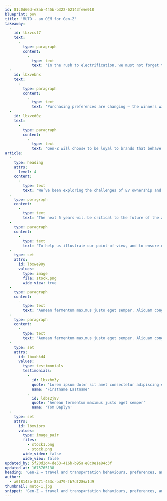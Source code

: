```yaml
---
id: 81c0d66d-e8ab-445b-b322-62143fe6e018
blueprint: pov
title: 'MUTO - an OEM for Gen-Z'
takeaway:
  -
    id: lbxvcsf7
    text:
      -
        type: paragraph
        content:
          -
            type: text
            text: 'In the rush to electrification, we must not forget the customer experience'
  -
    id: lbxvebnx
    text:
      -
        type: paragraph
        content:
          -
            type: text
            text: 'Purchasing preferences are changing – the winners will be those who provide the types of packages that people want to buy into'
  -
    id: lbxved0z
    text:
      -
        type: paragraph
        content:
          -
            type: text
            text: 'Gen-Z will choose to be loyal to brands that behave in a way that’s consistent with their own beliefs and values'
article:
  -
    type: heading
    attrs:
      level: 4
    content:
      -
        type: text
        text: 'We’ve been exploring the challenges of EV ownership and thinking about what the experience may look like for the next generation of drivers. Spoiler alert – there’s lots of work to do...'
  -
    type: paragraph
    content:
      -
        type: text
        text: 'The next 5 years will be critical to the future of the automotive industry. New consumer values will drive a greater preference for individuality, self-expression and sustainability. New technologies will impact every aspect of the journeys we make – from the modes of transport we select, to where and how we spend our money. And new disruptors will enter the market, injecting ever greater competition and choice to a consumer more concerned with social currency than material or financial possessions. All of these factors, and may more, demand we seek a new approach.'
  -
    type: paragraph
    content:
      -
        type: text
        text: 'To help us illustrate our point-of-view, and to ensure we are viewing the world through the lens of Gen-Z, we created MUTO – a fictional mobility brand, made for what’s next.'
  -
    type: set
    attrs:
      id: lbxwe98y
      values:
        type: image
        file: stock.png
        wide_view: true
  -
    type: paragraph
    content:
      -
        type: text
        text: 'Aenean fermentum maximus justo eget semper. Aliquam congue velit sed convallis ultricies. Donec feugiat dapibus viverra. Aliquam non nulla libero. Sed justo magna, vulputate in tellus sed, ultrices venenatis lacus. Pellentesque ut efficitur justo. Donec vulputate posuere ex eget rutrum. Nullam ut nunc at nisi eleifend porta. Fusce turpis eros, tincidunt et faucibus sit amet, pellentesque et quam. Duis mollis elementum arcu. Integer vel imperdiet purus, vitae lacinia metus.'
  -
    type: paragraph
    content:
      -
        type: text
        text: 'Aenean fermentum maximus justo eget semper. Aliquam congue velit sed convallis ultricies. Donec feugiat dapibus viverra. Aliquam non nulla libero. Sed justo magna, vulputate in tellus sed, ultrices venenatis lacus. Pellentesque ut efficitur justo.'
  -
    type: set
    attrs:
      id: lbxxhkd4
      values:
        type: testimonials
        testimonials:
          -
            id: lbxxhm3y
            quote: 'Lorem ipsum dolor sit amet consectetur adipiscing elit nullam lobortis dui ac fringilla iaculis viverra tortor eget aliquam ligula augue'
            name: 'Firstname Lastname'
          -
            id: ldbs2j9v
            quote: 'Aenean fermentum maximus justo eget semper'
            name: 'Tom Daplyn'
  -
    type: set
    attrs:
      id: lbxviorx
      values:
        type: image_pair
        files:
          - stock1.png
          - stock.png
        wide_video: false
        wide_view: false
updated_by: 5f20d2d4-de53-416b-b95a-e8c0e1e84c3f
updated_at: 1675765138
heading: 'Gen-Z – travel and transportation behaviours, preferences, and the future of electric mobility'
author:
  - a6f8143b-8371-453c-bd79-fb7df286a1d9
thumbnail: muto-1.jpg
snippet: 'Gen-Z – travel and transportation behaviours, preferences, and the future of electric mobility'
---
```

